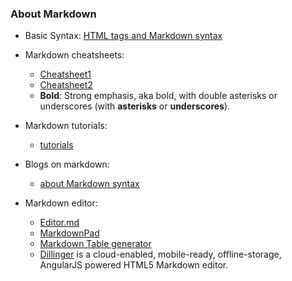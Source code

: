 ### About Markdown
- Basic Syntax:  [HTML tags and Markdown syntax](https://www.markdownguide.org/basic-syntax/)
- Markdown cheatsheets:
  - [Cheatsheet1](https://github.com/adam-p/markdown-here/wiki/Markdown-Cheatsheet)
  - [Cheatsheet2](https://guides.github.com/pdfs/markdown-cheatsheet-online.pdf)
  - **Bold**: Strong emphasis, aka bold, with double asterisks or underscores (with **asterisks** or __underscores__).

- Markdown tutorials:
  - [tutorials](https://www.markdowntutorial.com)
  
- Blogs on markdown:
  - [about Markdown syntax](https://daringfireball.net/projects/markdown/syntax)
  
- Markdown editor:
  - [Editor.md](https://pandao.github.io/editor.md/en.html)
  - [MarkdownPad](http://markdownpad.com/)
  - [Markdown Table generator](https://www.tablesgenerator.com/markdown_tables)
  - [Dillinger](https://dillinger.io/) is a cloud-enabled, mobile-ready, offline-storage, AngularJS powered HTML5 Markdown editor.
  
